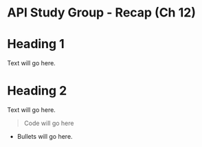 # API Study Group - Recap (Ch 12)



# **Heading 1** 

Text will go here.


# **Heading 2** 

Text will go here. 



> Code will go here

- Bullets will go here.


